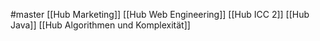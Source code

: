 #master 
[[Hub Marketing]]
[[Hub Web Engineering]]
[[Hub ICC 2]]
[[Hub Java]]
[[Hub Algorithmen und Komplexität]]
